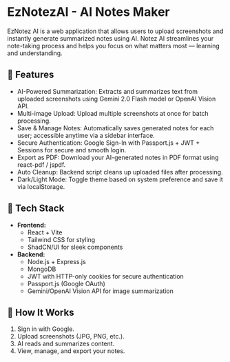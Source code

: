<h1>EzNotezAI - AI Notes Maker</h1>
<p>
  EzNotez AI is a web application that allows users to upload screenshots and instantly generate summarized notes using AI. Notez AI streamlines your note-taking process and helps you focus on what matters most — learning and understanding.
</p>

<h2>🚀 Features</h2>
<ul>
  <li>AI-Powered Summarization: Extracts and summarizes text from uploaded screenshots using Gemini 2.0 Flash model or OpenAI Vision API.</li>
  <li>Multi-image Upload: Upload multiple screenshots at once for batch processing.</li>
  <li>Save & Manage Notes: Automatically saves generated notes for each user; accessible anytime via a sidebar interface.</li>
  <li>Secure Authentication: Google Sign-In with Passport.js + JWT + Sessions for secure and smooth login.</li>
  <li>Export as PDF: Download your AI-generated notes in PDF format using react-pdf / jspdf.</li>
  <li>Auto Cleanup: Backend script cleans up uploaded files after processing.</li>
  <li>Dark/Light Mode: Toggle theme based on system preference and save it via localStorage.</li>
</ul>

<h2>🧱 Tech Stack</h2>

<ul>
  <li><strong>Frontend:</strong>
    <ul>
      <li>React + Vite</li>
      <li>Tailwind CSS for styling</li>
      <li>ShadCN/UI for sleek components</li>
    </ul>
  </li>
  <li><strong>Backend:</strong>
    <ul>
      <li>Node.js + Express.js</li>
      <li>MongoDB</li>
      <li>JWT with HTTP-only cookies for secure authentication</li>
      <li>Passport.js (Google OAuth)</li>
      <li>Gemini/OpenAI Vision API for image summarization</li>
    </ul>
  </li>
</ul>

<h2>📸 How It Works</h2>
<ol>
  <li>Sign in with Google.</li>
  <li>Upload screenshots (JPG, PNG, etc.).</li>
  <li>AI reads and summarizes content.</li>
  <li>View, manage, and export your notes.</li>
</ol>
